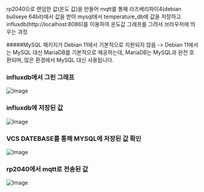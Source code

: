
rp2040으로 랜덤한 값(온도 값)을 만들어 mqtt를 통해 라즈베리파이4(debian bullseye 64bit)에서 
값을 받아 mysql에서 temperature_db에 값을 저장하고 
influxdb(http://localhost:8086)를 이용하여 온도값 그래프를 그려서 브라우저에 띄우는 과정

#####MySQL 패키지가 Debian 11에서 기본적으로 지원되지 않음
-> Debian 11에서는 MySQL 대신 MariaDB를 기본적으로 제공하는데, MariaDB는 MySQL과 완전 호환되며, 많은 환경에서 MySQL 대신 사용됩니다.



### influxdb에서 그린 그래프 
![Image](https://github.com/user-attachments/assets/8254f804-5f20-4eef-810c-f63720d306f1)

### influxdb에 저장된 값 
![Image](https://github.com/user-attachments/assets/a7f6acdf-8189-42f6-b8fb-419127fb94ed)

### VCS DATEBASE를 통해 MYSQL에 저장된 값 확인 
![Image](https://github.com/user-attachments/assets/efe226c3-628a-4a57-8ff0-749ca47b9918)

### rp2040에서 mqtt로 전송된 값
![Image](https://github.com/user-attachments/assets/1e7fe664-85a2-459d-9117-183d7080da09)

